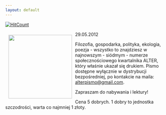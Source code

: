 ```yaml
---
layout: default
---
```


[![HitCount](http://hits.dwyl.io/czystakraina/{{post.url}}.svg)](http://hits.dwyl.io/czystakraina/{{post.url}})

<p><img src="{{site.baseurl}}\articles\pictures\465.logoAlter.jpg" align="left" style="margin: 10px 10px" width="200"><p>
29.05.2012</p><p>Filozofia, gospodarka, polityka, ekologia, poezja - wszystko to znajdziesz w najnowszym - siódmym - numerze społecznościowego kwartalnika ALTER, który właśnie ukazał się drukiem. Pismo dostępne wyłącznie w dystrybucji bezpośredniej, po kontakcie na maila: <a href="alterpismo@gmail.com" title="Alter" target="">alterpismo@gmail.com</a>.</p><p>Zapraszam do nabywania i lektury!</p><p>Cena 5 dobrych. 1 dobry to jednostka szczodrości, warta co najmniej 1 złoty.</p>